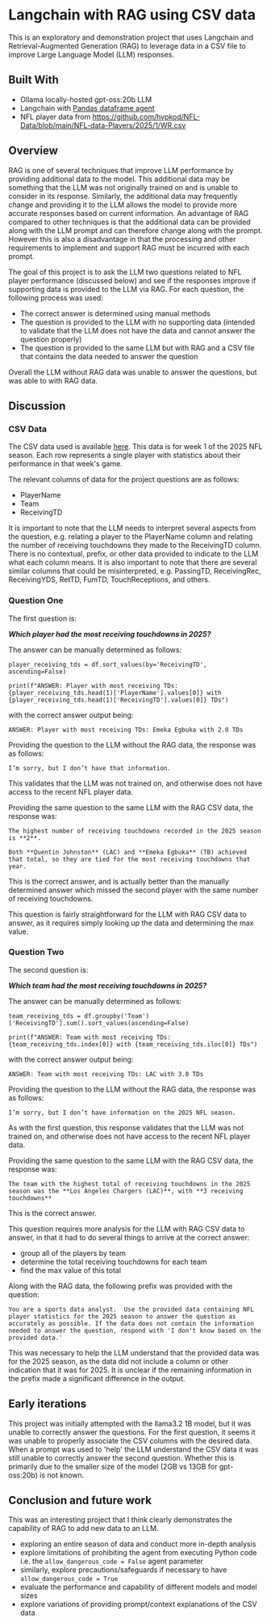 # Langchain with RAG using CSV data

This is an exploratory and demonstration project that uses Langchain and Retrieval-Augmented Generation (RAG) to leverage data in a CSV file to improve Large Language Model (LLM) responses.

## Built With

* Ollama locally-hosted gpt-oss:20b LLM
* Langchain with [Pandas dataframe agent](https://python.langchain.com/api_reference/experimental/agents/langchain_experimental.agents.agent_toolkits.csv.base.create_csv_agent.html)
* NFL player data from https://github.com/hvpkod/NFL-Data/blob/main/NFL-data-Players/2025/1/WR.csv

## Overview

RAG is one of several techniques that improve LLM performance by providing additional data to the model.  This additional data may be something that the LLM was not originally trained on and is unable to consider in its response.  Similarly, the additional data may frequently change and providing it to the LLM allows the model to provide more accurate responses based on current information.  An advantage of RAG compared to other techniques is that the additional data can be provided along with the LLM prompt and can therefore change along with the prompt.  However this is also a disadvantage in that the processing and other requirements to implement and support RAG must be incurred with each prompt.

The goal of this project is to ask the LLM two questions related to NFL player performance (discussed below) and see if the responses improve if supporting data is provided to the LLM via RAG.  For each question, the following process was used:

* The correct answer is determined using manual methods
* The question is provided to the LLM with no supporting data (intended to validate that the LLM does not have the data and cannot answer the question properly)
* The question is provided to the same LLM but with RAG and a CSV file that contains the data needed to answer the question

Overall the LLM without RAG data was unable to answer the questions, but was able to with RAG data.

## Discussion

### CSV Data

The CSV data used is available [here](https://github.com/hvpkod/NFL-Data/blob/main/NFL-data-Players/2025/1/WR.csv).  This data is for week 1 of the 2025 NFL season.  Each row represents a single player with statistics about their performance in that week's game.

The relevant columns of data for the project questions are as follows:

* PlayerName
* Team
* ReceivingTD

It is important to note that the LLM needs to interpret several aspects from the question, e.g. relating a player to the PlayerName column and relating the number of receiving touchdowns they made to the ReceivingTD column.  There is no contextual, prefix, or other data provided to indicate to the LLM what each column means.  It is also important to note that there are several similar columns that could be misinterpreted, e.g. PassingTD, ReceivingRec, ReceivingYDS, RetTD, FumTD, TouchReceptions, and others.

### Question One

The first question is:

***Which player had the most receiving touchdowns in 2025?***

The answer can be manually determined as follows:

```
player_receiving_tds = df.sort_values(by='ReceivingTD', ascending=False)

print(f"ANSWER: Player with most receiving TDs: {player_receiving_tds.head(1)['PlayerName'].values[0]} with {player_receiving_tds.head(1)['ReceivingTD'].values[0]} TDs")
```

with the correct answer output being:

```
ANSWER: Player with most receiving TDs: Emeka Egbuka with 2.0 TDs
```

Providing the question to the LLM without the RAG data, the response was as follows:

```
I’m sorry, but I don’t have that information.
```

This validates that the LLM was not trained on, and otherwise does not have access to the recent NFL player data.

Providing the same question to the same LLM with the RAG CSV data, the response was:

```
The highest number of receiving touchdowns recorded in the 2025 season is **2**.

Both **Quentin Johnston** (LAC) and **Emeka Egbuka** (TB) achieved that total, so they are tied for the most receiving touchdowns that year.
```

This is the correct answer, and is actually better than the manually determined answer which missed the second player with the same number of receiving touchdowns.

This question is fairly straightforward for the LLM with RAG CSV data to answer, as it requires simply looking up the data and determining the max value.

### Question Two

The second question is:

***Which team had the most receiving touchdowns in 2025?***

The answer can be manually determined as follows:

```
team_receiving_tds = df.groupby('Team')['ReceivingTD'].sum().sort_values(ascending=False)

print(f"ANSWER: Team with most receiving TDs: {team_receiving_tds.index[0]} with {team_receiving_tds.iloc[0]} TDs")
```

with the correct answer output being:

```
ANSWER: Team with most receiving TDs: LAC with 3.0 TDs
```

Providing the question to the LLM without the RAG data, the response was as follows:

```
I’m sorry, but I don’t have information on the 2025 NFL season.
```

As with the first question, this response validates that the LLM was not trained on, and otherwise does not have access to the recent NFL player data.

Providing the same question to the same LLM with the RAG CSV data, the response was:

```
The team with the highest total of receiving touchdowns in the 2025 season was the **Los Angeles Chargers (LAC)**, with **3 receiving touchdowns**
```

This is the correct answer.

This question requires more analysis for the LLM with RAG CSV data to answer, in that it had to do several things to arrive at the correct answer:

* group all of the players by team
* determine the total receiving touchdowns for each team
* find the max value of this total

Along with the RAG data, the following prefix was provided with the question:

```
You are a sports data analyst.  Use the provided data containing NFL player statistics for the 2025 season to answer the question as accurately as possible. If the data does not contain the information needed to answer the question, respond with 'I don't know based on the provided data.'
```      

This was necessary to help the LLM understand that the provided data was for the 2025 season, as the data did not include a column or other indication that it was for 2025.  It is unclear if the remaining information in the prefix made a significant difference in the output.

## Early iterations

This project was initially attempted with the llama3.2 1B model, but it was unable to correctly answer the questions.  For the first question, it seems it was unable to properly associate the CSV columns with the desired data.  When a prompt was used to 'help' the LLM understand the CSV data it was still unable to correctly answer the second question.  Whether this is primarily due to the smaller size of the model (2GB vs 13GB for gpt-oss:20b) is not known.

## Conclusion and future work

This was an interesting project that I think clearly demonstrates the capability of RAG to add new data to an LLM.

* exploring an entire season of data and conduct more in-depth analysis
* explore limitations of prohibiting the agent from executing Python code i.e. the ```allow_dangerous_code = False``` agent parameter
* similarly, explore precautions/safeguards if necessary to have ```allow_dangerous_code = True```
* evaluate the performance and capability of different models and model sizes
* explore variations of providing prompt/context explanations of the CSV data
